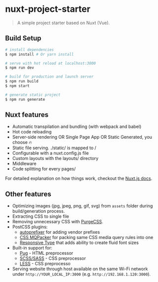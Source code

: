 # nuxt-project-starter

> A simple project starter based on Nuxt (Vue).

## Build Setup

``` bash
# install dependencies
$ npm install # Or yarn install

# serve with hot reload at localhost:3000
$ npm run dev

# build for production and launch server
$ npm run build
$ npm start

# generate static project
$ npm run generate
```

## Nuxt features
- Automatic transpilation and bundling (with webpack and babel)
- Hot code reloading
- Server-side rendering OR Single Page App OR Static Generated, you choose 🔥
- Static file serving. ./static/ is mapped to /
- Configurable with a nuxt.config.js file
- Custom layouts with the layouts/ directory
- Middleware
- Code splitting for every pages/

For detailed explanation on how things work, checkout the [Nuxt.js docs](https://github.com/nuxt/nuxt.js).

## Other features
 - Optimizing images (jpg, jpeg, png, gif, svg) from `assets` folder during build/generation process.
 - Extracting CSS to single file
 - Removing unnecessary CSS with [PurgeCSS](https://github.com/FullHuman/purgecss).
 - PostCSS plugins:
   - [autoprefixer](https://github.com/postcss/autoprefixer) for adding vendor prefixes
   - [CSS MQPacker](https://github.com/hail2u/node-css-mqpacker) for packing same CSS media query rules into one
   - [Responsive Type](https://github.com/seaneking/postcss-responsive-type) that adds ability to create fluid font sizes
 - Built-in support for:
   - [Pug](https://pugjs.org/api/getting-started.html) - HTML preprocessor
   - [SCSS/SASS](https://sass-lang.com/) - CSS preprocessor
   - [LESS](http://lesscss.org/) - CSS preprocesso
 - Serving website through host available on the same Wi-Fi network under `http://YOUR_LOCAL_IP:3000` (e.g. `http://192.168.1.120:3000`).
   

